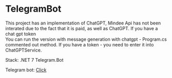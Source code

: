 # TelegramBot

This project has an implementation of ChatGPT, Mindee Api has not been interated due to the fact that it is paid, as well as ChatGPT. If you have a chat gpt token</br> You can run the version with message generation with chatgpt - Program.cs commented out method. If you have a token - you need to enter it into ChatGPTService.

Stack:
.NET 7
Telegram.Bot

Telegram bot: <a href="https://t.me/DiceusTestTaskBot">Click</a>
